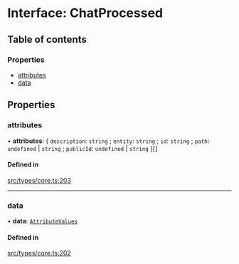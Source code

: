 # Interface: ChatProcessed

## Table of contents

### Properties

- [attributes](../wiki/ChatProcessed#attributes)
- [data](../wiki/ChatProcessed#data)

## Properties

### attributes

• **attributes**: \{ `description`: `string` ; `entity`: `string` ; `id`: `string` ; `path`: `undefined` \| `string` ; `publicId`: `undefined` \| `string`  }[]

#### Defined in

[src/types/core.ts:203](https://github.com/decisively-io/interview-sdk/blob/4eec9a19760741f59f131856d1e1811e232ea805/src/types/core.ts#L203)

___

### data

• **data**: [`AttributeValues`](../wiki/Exports#attributevalues)

#### Defined in

[src/types/core.ts:202](https://github.com/decisively-io/interview-sdk/blob/4eec9a19760741f59f131856d1e1811e232ea805/src/types/core.ts#L202)
